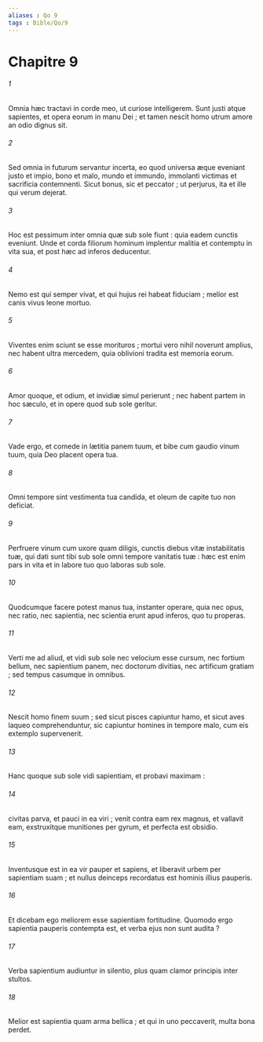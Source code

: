 ```yaml
---
aliases : Qo 9
tags : Bible/Qo/9
---
```


# Chapitre 9

###### 1
Omnia hæc tractavi in corde meo, ut curiose intelligerem. Sunt justi atque sapientes, et opera eorum in manu Dei ; et tamen nescit homo utrum amore an odio dignus sit.
###### 2
Sed omnia in futurum servantur incerta, eo quod universa æque eveniant justo et impio, bono et malo, mundo et immundo, immolanti victimas et sacrificia contemnenti. Sicut bonus, sic et peccator ; ut perjurus, ita et ille qui verum dejerat.
###### 3
Hoc est pessimum inter omnia quæ sub sole fiunt : quia eadem cunctis eveniunt. Unde et corda filiorum hominum implentur malitia et contemptu in vita sua, et post hæc ad inferos deducentur.
###### 4
Nemo est qui semper vivat, et qui hujus rei habeat fiduciam ; melior est canis vivus leone mortuo.
###### 5
Viventes enim sciunt se esse morituros ; mortui vero nihil noverunt amplius, nec habent ultra mercedem, quia oblivioni tradita est memoria eorum.
###### 6
Amor quoque, et odium, et invidiæ simul perierunt ; nec habent partem in hoc sæculo, et in opere quod sub sole geritur.
###### 7
Vade ergo, et comede in lætitia panem tuum, et bibe cum gaudio vinum tuum, quia Deo placent opera tua.
###### 8
Omni tempore sint vestimenta tua candida, et oleum de capite tuo non deficiat.
###### 9
Perfruere vinum cum uxore quam diligis, cunctis diebus vitæ instabilitatis tuæ, qui dati sunt tibi sub sole omni tempore vanitatis tuæ : hæc est enim pars in vita et in labore tuo quo laboras sub sole.
###### 10
Quodcumque facere potest manus tua, instanter operare, quia nec opus, nec ratio, nec sapientia, nec scientia erunt apud inferos, quo tu properas.
###### 11
Verti me ad aliud, et vidi sub sole nec velocium esse cursum, nec fortium bellum, nec sapientium panem, nec doctorum divitias, nec artificum gratiam ; sed tempus casumque in omnibus.
###### 12
Nescit homo finem suum ; sed sicut pisces capiuntur hamo, et sicut aves laqueo comprehenduntur, sic capiuntur homines in tempore malo, cum eis extemplo supervenerit.
###### 13
Hanc quoque sub sole vidi sapientiam, et probavi maximam :
###### 14
civitas parva, et pauci in ea viri ; venit contra eam rex magnus, et vallavit eam, exstruxitque munitiones per gyrum, et perfecta est obsidio.
###### 15
Inventusque est in ea vir pauper et sapiens, et liberavit urbem per sapientiam suam ; et nullus deinceps recordatus est hominis illius pauperis.
###### 16
Et dicebam ego meliorem esse sapientiam fortitudine. Quomodo ergo sapientia pauperis contempta est, et verba ejus non sunt audita ?
###### 17
Verba sapientium audiuntur in silentio, plus quam clamor principis inter stultos.
###### 18
Melior est sapientia quam arma bellica ; et qui in uno peccaverit, multa bona perdet.
